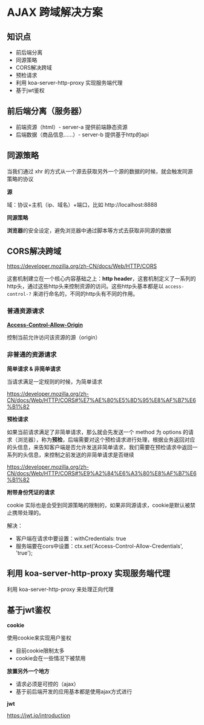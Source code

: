 # AJAX 跨域解决方案

## 知识点

- 前后端分离
- 同源策略
-  CORS解决跨域
  - 预检请求 
- 利用 koa-server-http-proxy 实现服务端代理
- 基于jwt鉴权



## 前后端分离（服务器）

- 前端资源（html）- server-a 提供前端静态资源
- 后端数据（商品信息……）- server-b 提供基于http的api





## 同源策略

当我们通过 xhr 的方式从一个源去获取另外一个源的数据的时候，就会触发同源策略的协议

**源**

域：协议+主机（ip、域名）+端口，比如 http://localhost:8888

**同源策略**

**浏览器**的安全设定，避免浏览器中通过脚本等方式去获取非同源的数据





## CORS解决跨域

https://developer.mozilla.org/zh-CN/docs/Web/HTTP/CORS

这套机制建立在一个核心内容基础之上：**http header**，这套机制定义了一系列的http头，通过这些http头来控制资源的访问。这些http头基本都是以 `access-control-?` 来进行命名的，不同的http头有不同的作用。

### 普通资源请求

**[Access-Control-Allow-Origin](https://developer.mozilla.org/zh-CN/docs/Web/HTTP/CORS#access-control-allow-origin)**

控制当前允许访问该资源的源（origin） 

### 非普通的资源请求

**简单请求 & 非简单请求**

当请求满足一定规则的时候，为简单请求

https://developer.mozilla.org/zh-CN/docs/Web/HTTP/CORS#%E7%AE%80%E5%8D%95%E8%AF%B7%E6%B1%82

**预检请求**

 如果当前请求满足了非简单请求，那么就会先发送一个 method 为 options 的请求（浏览器），称为**预检**，后端需要对这个预检请求进行处理，根据业务返回对应的头信息，来告知客户端是否允许发送非简单请求，我们需要在预检请求中返回一系列的头信息，来控制之前发送的非简单请求是否继续

https://developer.mozilla.org/zh-CN/docs/Web/HTTP/CORS#%E9%A2%84%E6%A3%80%E8%AF%B7%E6%B1%82

**附带身份凭证的请求**

cookie 实际也是会受到同源策略的限制的，如果非同源请求，cookie是默认被禁止携带处理的。

解决：

- 客户端在请求中要设置：withCredentials: true
- 服务端要在cors中设置：ctx.set('Access-Control-Allow-Credentials', 'true');



## 利用 koa-server-http-proxy 实现服务端代理

利用 koa-server-http-proxy 来处理正向代理





## 基于jwt鉴权

**cookie**

使用cookie来实现用户鉴权

- 目前cookie限制太多
- cookie会在一些情况下被禁用

**放置另外一个地方**

- 请求必须是可控的（ajax）
- 基于前后端开发的应用基本都是使用ajax方式进行



**jwt**

https://jwt.io/introduction

